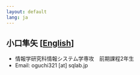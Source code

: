 ```yaml
---
layout: default
lang: ja
---
```


## 小口隼矢 [[English](./oguchi321_en)]

- 情報学研究科情報システム学専攻　前期課程2年生
- Email: oguchi321 [at] sqlab.jp